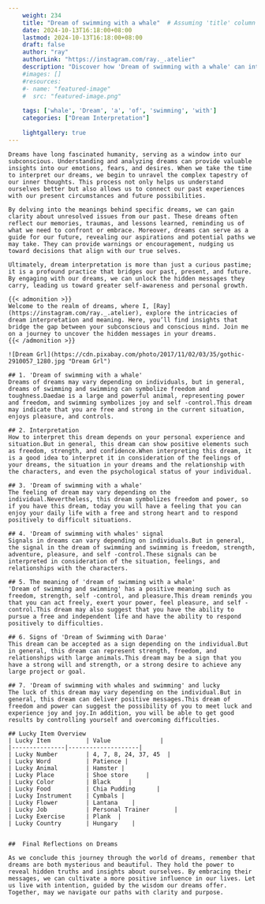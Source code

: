 ```yaml
---
    weight: 234
    title: "Dream of swimming with a whale"  # Assuming 'title' column exists
    date: 2024-10-13T16:18:00+08:00
    lastmod: 2024-10-13T16:18:00+08:00
    draft: false
    author: "ray"
    authorLink: "https://instagram.com/ray._.atelier"
    description: "Discover how 'Dream of swimming with a whale' can interpret your future and uncover its significant meanings in your life."
    #images: []
    #resources:
    #- name: "featured-image"
    #  src: "featured-image.png"
    
    tags: ['whale', 'Dream', 'a', 'of', 'swimming', 'with']
    categories: ["Dream Interpretation"]
    
    lightgallery: true
---
```

    
    Dreams have long fascinated humanity, serving as a window into our subconscious. Understanding and analyzing dreams can provide valuable insights into our emotions, fears, and desires. When we take the time to interpret our dreams, we begin to unravel the complex tapestry of our inner thoughts. This process not only helps us understand ourselves better but also allows us to connect our past experiences with our present circumstances and future possibilities.
    
    By delving into the meanings behind specific dreams, we can gain clarity about unresolved issues from our past. These dreams often reflect our memories, traumas, and lessons learned, reminding us of what we need to confront or embrace. Moreover, dreams can serve as a guide for our future, revealing our aspirations and potential paths we may take. They can provide warnings or encouragement, nudging us toward decisions that align with our true selves.
    
    Ultimately, dream interpretation is more than just a curious pastime; it is a profound practice that bridges our past, present, and future. By engaging with our dreams, we can unlock the hidden messages they carry, leading us toward greater self-awareness and personal growth.
    
    {{< admonition >}}
    Welcome to the realm of dreams, where I, [Ray](https://instagram.com/ray._.atelier), explore the intricacies of dream interpretation and meaning. Here, you’ll find insights that bridge the gap between your subconscious and conscious mind. Join me on a journey to uncover the hidden messages in your dreams.
    {{< /admonition >}}
    
    ![Dream Grl](https://cdn.pixabay.com/photo/2017/11/02/03/35/gothic-2910057_1280.jpg "Dream Grl")
    
    ## 1. 'Dream of swimming with a whale'
    Dreams of dreams may vary depending on individuals, but in general, dreams of swimming and swimming can symbolize freedom and toughness.Daedae is a large and powerful animal, representing power and freedom, and swimming symbolizes joy and self -control.This dream may indicate that you are free and strong in the current situation, enjoys pleasure, and controls.
    
    ## 2. Interpretation
    How to interpret this dream depends on your personal experience and situation.But in general, this dream can show positive elements such as freedom, strength, and confidence.When interpreting this dream, it is a good idea to interpret it in consideration of the feelings of your dreams, the situation in your dreams and the relationship with the characters, and even the psychological status of your individual.
    
    ## 3. 'Dream of swimming with a whale'
    The feeling of dream may vary depending on the individual.Nevertheless, this dream symbolizes freedom and power, so if you have this dream, today you will have a feeling that you can enjoy your daily life with a free and strong heart and to respond positively to difficult situations.
    
    ## 4. 'Dream of swimming with whales' signal
    Signals in dreams can vary depending on individuals.But in general, the signal in the dream of swimming and swimming is freedom, strength, adventure, pleasure, and self -control.These signals can be interpreted in consideration of the situation, feelings, and relationships with the characters.
    
    ## 5. The meaning of 'dream of swimming with a whale'
    'Dream of swimming and swimming' has a positive meaning such as freedom, strength, self -control, and pleasure.This dream reminds you that you can act freely, exert your power, feel pleasure, and self -control.This dream may also suggest that you have the ability to pursue a free and independent life and have the ability to respond positively to difficulties.
    
    ## 6. Signs of 'Dream of Swimming with Darae'
    This dream can be accepted as a sign depending on the individual.But in general, this dream can represent strength, freedom, and relationships with large animals.This dream may be a sign that you have a strong will and strength, or a strong desire to achieve any large project or goal.
    
    ## 7. 'Dream of swimming with whales and swimming' and lucky
    The luck of this dream may vary depending on the individual.But in general, this dream can deliver positive messages.This dream of freedom and power can suggest the possibility of you to meet luck and experience joy and joy.In addition, you will be able to get good results by controlling yourself and overcoming difficulties.
    
    ## Lucky Item Overview
    | Lucky Item          | Value              |
    |---------------|--------------------|
    | Lucky Number        | 4, 7, 8, 24, 37, 45  |
    | Lucky Word          | Patience |
    | Lucky Animal        | Hamster |
    | Lucky Place         | Shoe store     |
    | Lucky Color         | Black     |
    | Lucky Food          | Chia Pudding      |
    | Lucky Instrument    | Cymbals |
    | Lucky Flower        | Lantana    |
    | Lucky Job           | Personal Trainer       |
    | Lucky Exercise      | Plank  |
    | Lucky Country       | Hungary    |
    
    
    ##  Final Reflections on Dreams
    
    As we conclude this journey through the world of dreams, remember that dreams are both mysterious and beautiful. They hold the power to reveal hidden truths and insights about ourselves. By embracing their messages, we can cultivate a more positive influence in our lives. Let us live with intention, guided by the wisdom our dreams offer. Together, may we navigate our paths with clarity and purpose.
    